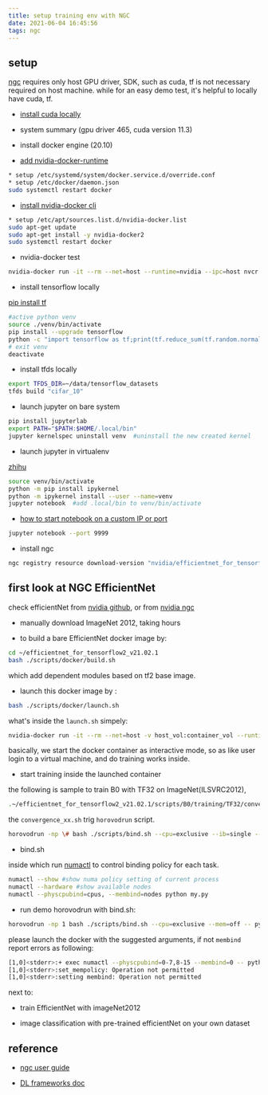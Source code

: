 ```yaml
---
title: setup training env with NGC
date: 2021-06-04 16:45:56
tags: ngc
---
```


## setup 

[ngc](https://ngc.nvidia.com/) requires only host GPU driver, SDK, such as cuda, tf is not necessary required on host machine. while for an easy demo test, it's helpful to locally have cuda, tf.


* [install cuda locally](https://developer.nvidia.com/cuda-downloads?target_os=Linux&target_arch=x86_64&Distribution=Ubuntu&target_version=20.04&target_type=deb_local)

* system summary (gpu driver 465, cuda version 11.3)

* install docker engine (20.10) 

* [add nvidia-docker-runtime](https://docs.nvidia.com/datacenter/cloud-native/container-toolkit/user-guide.html#adding-the-nvidia-runtime)

```sh
* setup /etc/systemd/system/docker.service.d/override.conf
* setup /etc/docker/daemon.json 
sudo systemctl restart docker
```

* [install nvidia-docker cli](https://docs.nvidia.com/datacenter/cloud-native/container-toolkit/install-guide.html#setting-up-nvidia-container-toolkit)

```sh
* setup /etc/apt/sources.list.d/nvidia-docker.list
sudo apt-get update 
sudo apt-get install -y nvidia-docker2
sudo systemctl restart docker
```

* nvidia-docker test 

```sh
nvidia-docker run -it --rm --net=host --runtime=nvidia --ipc=host nvcr.io/nvidia/tensorflow:21.05-tf2-py3
```

* install tensorflow locally 

[pip install tf](https://www.tensorflow.org/install/pip)

```sh
#active python venv 
source ./venv/bin/activate
pip install --upgrade tensorflow
python -c "import tensorflow as tf;print(tf.reduce_sum(tf.random.normal([1000, 1000])))"
# exit venv
deactivate
```

* install tfds locally

```sh
export TFDS_DIR=~/data/tensorflow_datasets
tfds build "cifar_10" 
```

* launch jupyter on bare system

```sh
pip install jupyterlab
export PATH="$PATH:$HOME/.local/bin"
jupyter kernelspec uninstall venv  #uninstall the new created kernel

```

* launch jupyter in virtualenv 

[zhihu](https://zhuanlan.zhihu.com/p/33257881)


```sh
source venv/bin/activate
python -m pip install ipykernel
python -m ipykernel install --user --name=venv
jupyter notebook  #add .local/bin to venv/bin/activate 
```


* [how to start notebook on a custom IP or port](https://jupyter.readthedocs.io/en/latest/running.html#running)

```sh 
jupyter notebook --port 9999
```



* install ngc 

```sh
ngc registry resource download-version "nvidia/efficientnet_for_tensorflow2:21.02.1"
```



## first look at NGC EfficientNet

check efficientNet from [nvidia github](https://github.com/NVIDIA/DeepLearningExamples/tree/master/TensorFlow2/Classification/ConvNets/efficientnet), or from [nvidia ngc](https://ngc.nvidia.com/catalog/resources/nvidia:efficientnet_for_tensorflow2/)


* manually download ImageNet 2012, taking hours

* to build a bare EfficientNet docker image by:


```sh
cd ~/efficientnet_for_tensorflow2_v21.02.1
bash ./scripts/docker/build.sh
```

which add dependent modules based on tf2 base image.


* launch this docker image by :

```sh
bash ./scripts/docker/launch.sh
```

what's inside the `launch.sh` simpely:

```sh
nvidia-docker run -it --rm --net=host -v host_vol:container_vol --runtime=nvidia nvcr.io/nvidia/efficientnet-tf2:21.05-tf2-py3
```

basically, we start the docker container as interactive mode, so as like user login to a virtual machine, and do training works inside. 


* start training inside the launched container

the following is sample to train B0 with TF32 on ImageNet(ILSVRC2012),

```sh
.~/efficientnet_for_tensorflow2_v21.02.1/scripts/B0/training/TF32/convergence_8XA100-80G.sh
```

the `convergence_xx.sh` trig `horovodrun` script. 

```sh
horovodrun -np \# bash ./scripts/bind.sh --cpu=exclusive --ib=single -- python3 main.py 
```

* bind.sh

inside which run [numactl](https://www.systutorials.com/docs/linux/man/8-numactl/) to control binding policy for each task. 


```sh
numactl --show #show numa policy setting of current process 
numactl --hardware #show available nodes 
numactl --physcpubind=cpus, --membind=nodes python my.py
```


* run demo horovodrun with bind.sh:

```sh
horovodrun -np 1 bash ./scripts/bind.sh --cpu=exclusive --mem=off -- python3 hello.py
```

please launch the docker with the suggested arguments, if not `membind` report errors as following:

```sh
[1,0]<stderr>:+ exec numactl --physcpubind=0-7,8-15 --membind=0 -- python3 test.py
[1,0]<stderr>:set_mempolicy: Operation not permitted
[1,0]<stderr>:setting membind: Operation not permitted
```


next to:

* train EfficientNet with imageNet2012


* image classification with pre-trained efficientNet on your own dataset 







## reference 

* [ngc user guide](https://docs.nvidia.com/dgx/ngc-registry-for-dgx-user-guide/)

* [DL frameworks doc](https://docs.nvidia.com/deeplearning/frameworks/index.html)


